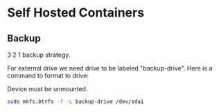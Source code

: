 # Self Hosted Containers

## Backup

3 2 1 backup strategy.

For external drive we need drive to be labeled "backup-drive".
Here is a command to format to drive:

Device must be unmounted.

```bash
sudo mkfs.btrfs -f -L backup-drive /dev/sda1
```
